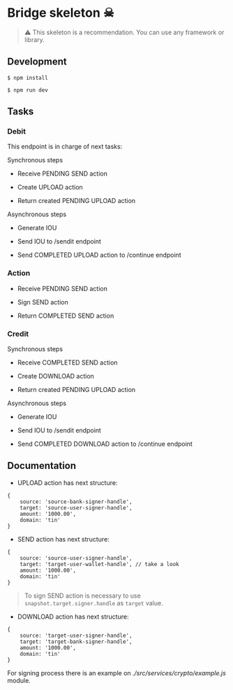 # Bridge skeleton ☠

> ⚠️  This skeleton is a recommendation. You can use any framework or library.

## Development

    $ npm install

    $ npm run dev 

## Tasks

### Debit

This endpoint is in charge of next tasks:

Synchronous steps

* Receive PENDING SEND action

* Create UPLOAD action

* Return created PENDING UPLOAD action

Asynchronous steps

* Generate IOU

* Send IOU to /sendit endpoint

* Send COMPLETED UPLOAD action to /continue endpoint

### Action

* Receive PENDING SEND action
 
* Sign SEND action

* Return COMPLETED SEND action

### Credit

Synchronous steps

* Receive COMPLETED SEND action

* Create DOWNLOAD action

* Return created PENDING UPLOAD action

Asynchronous steps

* Generate IOU

* Send IOU to /sendit endpoint

* Send COMPLETED DOWNLOAD action to /continue endpoint

## Documentation

* UPLOAD action has next structure:

```
{
    source: 'source-bank-signer-handle',
    target: 'source-user-signer-handle',
    amount: '1000.00',
    domain: 'tin'
}
```

* SEND action has next structure:

```
{
    source: 'source-user-signer-handle',
    target: 'target-user-wallet-handle', // take a look 
    amount: '1000.00',
    domain: 'tin'
}
```

> To sign SEND action is necessary to use `snapshot.target.signer.handle` as `target` value.

* DOWNLOAD action has next structure:

```
{
    source: 'target-user-signer-handle',
    target: 'target-bank-signer-handle',
    amount: '1000.00',
    domain: 'tin'
}
```

For signing process there is an example on _./src/services/crypto/example.js_ module.
